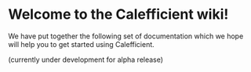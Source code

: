 # Welcome to the Calefficient wiki!

We have put together the following set of documentation which we hope will help you to get started using Calefficient.

(currently under development for alpha release)
